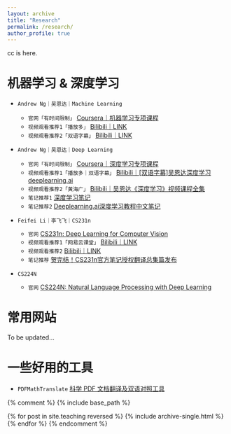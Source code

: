 ```yaml
---
layout: archive
title: "Research"
permalink: /research/
author_profile: true
---
```


cc is here. 

# 机器学习 & 深度学习
* `Andrew Ng｜吴恩达｜Machine Learning`
  * `官网「有时间限制」` <a href="https://www.coursera.org/specializations/machine-learning-introduction#courses" target="_blank">Coursera｜机器学习专项课程</a>
  * `视频观看推荐1「播放多」` <a href="https://www.bilibili.com/video/BV1Bq421A74G?vd_source=19f572b03f2ec7aebf1de5d4242523ce&spm_id_from=333.788.videopod.episodes" target="_blank">Bilibili｜LINK</a>
  * `视频观看推荐2「双语字幕」` <a href="https://www.bilibili.com/video/BV1owrpYKEtP/?spm_id_from=333.788.videopod.episodes&vd_source=19f572b03f2ec7aebf1de5d4242523ce&p=125" target="_blank">Bilibili｜LINK</a>


* `Andrew Ng｜吴恩达｜Deep Learning`
  * `官网「有时间限制」` <a href="https://www.coursera.org/specializations/deep-learning" target="_blank">Coursera｜深度学习专项课程</a>
  * `视频观看推荐1「播放多｜双语字幕」` <a href="https://www.bilibili.com/video/BV1FT4y1E74V/?spm_id_from=333.337.search-card.all.click&vd_source=19f572b03f2ec7aebf1de5d4242523ce" target="_blank">Bilibili｜[双语字幕]吴恩达深度学习deeplearning.ai</a>
  * `视频观看推荐2「黄海广」` <a href="https://www.bilibili.com/video/BV16r4y1Y7jv/?vd_source=19f572b03f2ec7aebf1de5d4242523ce" target="_blank">Bilibili｜吴恩达《深度学习》视频课程全集</a>
  * `笔记推荐1` <a href="http://www.ai-start.com/dl2017/" target="_blank">深度学习笔记</a>
  * `笔记推荐2` <a href="https://github.com/fengdu78/deeplearning_ai_books?tab=readme-ov-file" target="_blank">Deeplearning.ai深度学习教程中文笔记</a>


* `Feifei Li｜李飞飞｜CS231n`
  * `官网` <a href="http://vision.stanford.edu/teaching/cs231n/index.html" target="_blank">CS231n: Deep Learning for Computer Vision</a>
  * `视频观看推荐1「网易云课堂」` <a href="https://www.bilibili.com/video/BV1nJ411z7fe?spm_id_from=333.788.videopod.episodes&vd_source=19f572b03f2ec7aebf1de5d4242523ce" target="_blank">Bilibili｜LINK</a>
  * `视频观看推荐2` <a href="https://www.bilibili.com/video/BV1GvyGYCEDP?buvid=Y8431C82ADC6E85B46D09529D930111DA230&from_spmid=search.search-result.0.0&is_story_h5=false&mid=v%2BqB8wGtlO0J4uTL9QU7lA%3D%3D&plat_id=116&share_from=ugc&share_medium=iphone&share_plat=ios&share_session_id=B462D761-9BD5-4D6C-9667-3B26929E57FA&share_source=WEIXIN&share_tag=s_i&spmid=united.player-video-detail.0.0&timestamp=1729649073&unique_k=wU9HpH9&up_id=1266399589&vd_source=19f572b03f2ec7aebf1de5d4242523ce&spm_id_from=333.788.videopod.episodes" target="_blank">Bilibili｜LINK</a>
  * `笔记推荐` <a href="https://zhuanlan.zhihu.com/p/21930884" target="_blank">贺完结！CS231n官方笔记授权翻译总集篇发布</a>
  

* `CS224N`
  * `官网` <a href="https://web.stanford.edu/class/cs224n/" target="_blank">CS224N: Natural Language Processing with Deep Learning</a>


# 常用网站
To be updated...


# 一些好用的工具
* `PDFMathTranslate` <a href="https://github.com/Byaidu/PDFMathTranslate/blob/main/docs/README_zh-CN.md" target="_blank">科学 PDF 文档翻译及双语对照工具</a>




{% comment %}
{% include base_path %}

{% for post in site.teaching reversed %}
  {% include archive-single.html %}
{% endfor %}
{% endcomment %}
